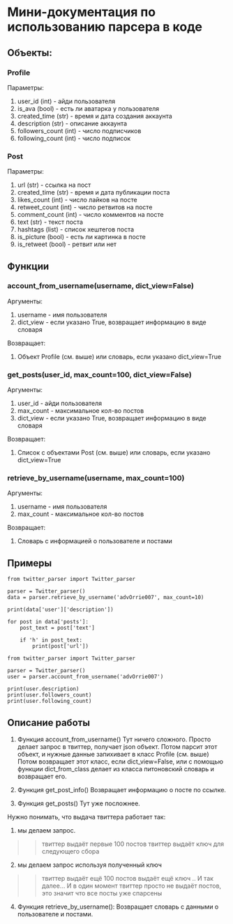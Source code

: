 # Мини-документация по использованию парсера в коде

## Объекты:


### Profile
Параметры:
  1) user_id (int) - айди пользователя
  2) is_ava (bool) - есть ли аватарка у пользователя
  3) created_time (str) - время и дата создания аккаунта
  4) description (str) - описание аккаунта
  5) followers_count (int) - число подписчиков
  6) following_count (int) - число подписок
  
### Post
Параметры:
  1) url (str) - ссылка на пост
  2) created_time (str) - время и дата публикации поста
  3) likes_count (int) - число лайков на посте
  4) retweet_count (int) - число ретвитов на посте
  5) comment_count (int) - число комментов на посте
  6) text (str) - текст поста
  7) hashtags (list) - список хештегов поста
  8) is_picture (bool) - есть ли картинка в посте
  9) is_retweet (bool) - ретвит или нет


## Функции


### account_from_username(username, dict_view=False)
Аргументы:
   1) username - имя пользователя
   2) dict_view - если указано True, возвращает информацию в виде словаря

Возвращает:
  1) Объект Profile (см. выше) или словарь, если указано dict_view=True

### get_posts(user_id, max_count=100, dict_view=False)
Аргументы:
  1) user_id - айди пользователя
  2) max_count - максимальное кол-во постов
  3) dict_view - если указано True, возвращает информацию в виде словаря

Возвращает:
  1) Список с объектами Post (см. выше) или словарь, если указано dict_view=True

### retrieve_by_username(username, max_count=100)
Аргументы:
  1) username - имя пользователя
  2) max_count - максимальное кол-во постов

Возвращает:
  1) Словарь с информацией о пользователе и постами


## Примеры
```
from twitter_parser import Twitter_parser

parser = Twitter_parser()
data = parser.retrieve_by_username('advOrrie007', max_count=10)

print(data['user']['description'])

for post in data['posts']:
	post_text = post['text']

	if 'h' in post_text:
		print(post['url'])

```

```
from twitter_parser import Twitter_parser

parser = Twitter_parser()
user = parser.account_from_username('advOrrie007')

print(user.description)
print(user.followers_count)
print(user.following_count)

```

## Описание работы
1) Функция account_from_username()
Тут ничего сложного. Просто делает запрос в твиттер, получает json объект. Потом парсит этот объект, и нужные данные запихивает в класс Profile (см. выше)
Потом возвращает этот класс, если dict_view=False, или с помощью функции dict_from_class делает из класса питоновский словарь и возвращает его.

2) Функция get_post_info()
Возвращает информацию о посте по ссылке.

3) Функция get_posts()
Тут уже посложнее.

Нужно понимать, что выдача твиттера работает так:
1) мы делаем запрос.
>> твиттер выдаёт первые 100 постов
>> твиттер выдаёт ключ для следующего сбора
2) мы делаем запрос используя полученный ключ
>> твиттер выдаёт ещё 100 постов
>> выдаёт ещё ключ
.. И так далее...
И в один момент твиттер просто не выдаёт постов, это значит что все посты уже спарсены

4) Функция retrieve_by_username():
Возвращает словарь с данными о пользователе и постами.
